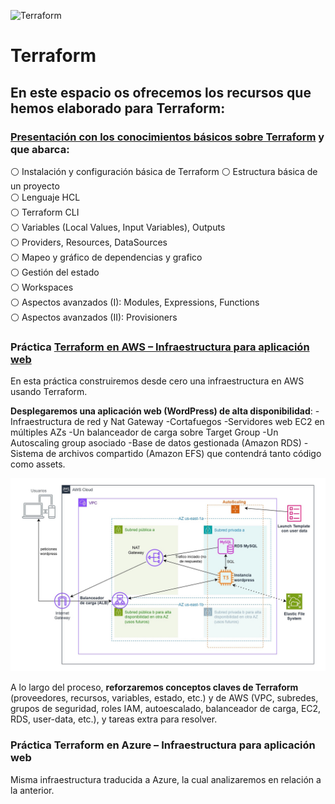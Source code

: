 ![Terraform](https://upload.wikimedia.org/wikipedia/commons/0/04/Terraform_Logo.svg)
# Terraform

## En este espacio os ofrecemos los recursos que hemos elaborado para Terraform:

### [Presentación con los conocimientos básicos sobre Terraform](https://formacioncloud.github.io/borradores_trabajo/03_inicial_gil) y que abarca:
  ⚪ Instalación y configuración básica de Terraform
  ⚪ Estructura básica de un proyecto<br>
  ⚪ Lenguaje HCL<br>
  ⚪ Terraform CLI<br>
  ⚪ Variables (Local Values, Input Variables), Outputs<br>
  ⚪ Providers, Resources, DataSources<br>
  ⚪ Mapeo y gráfico de dependencias y grafico<br>
  ⚪ Gestión del estado<br>
  ⚪ Workspaces<br>
  ⚪ Aspectos avanzados (I): Modules, Expressions, Functions<br>
  ⚪ Aspectos avanzados (II): Provisioners<br>

### Práctica **[Terraform en AWS – Infraestructura para aplicación web]('practica-terraform-aws/Readme.md')**
  En esta práctica construiremos desde cero una infraestructura en AWS usando Terraform. 
  
  **Desplegaremos una aplicación web (WordPress) de alta disponibilidad**: 
    -Infraestructura de red y Nat Gateway 
    -Cortafuegos
    -Servidores web EC2 en múltiples AZs
    -Un balanceador de carga sobre Target Group
    -Un Autoscaling group asociado 
    -Base de datos gestionada (Amazon RDS) 
    -Sistema de archivos compartido (Amazon EFS) que contendrá tanto código como assets. 

![Arquitectura final](./practica-terraform-aws/imagenes/infraestructura_final.jpg)
  
  A lo largo del proceso, **reforzaremos conceptos claves de Terraform** (proveedores, recursos, variables, estado, etc.) y de AWS (VPC, subredes, grupos de seguridad, roles IAM, autoescalado, balanceador de carga, EC2, RDS, user-data, etc.), y tareas extra para resolver.

### Práctica **Terraform en Azure – Infraestructura para aplicación web**
  Misma infraestructura traducida a Azure, la cual analizaremos en relación a la anterior.
  

